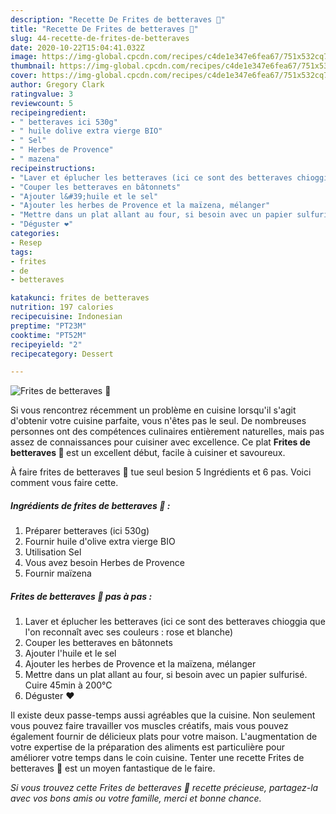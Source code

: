 ```yaml
---
description: "Recette De Frites de betteraves 🤤"
title: "Recette De Frites de betteraves 🤤"
slug: 44-recette-de-frites-de-betteraves
date: 2020-10-22T15:04:41.032Z
image: https://img-global.cpcdn.com/recipes/c4de1e347e6fea67/751x532cq70/frites-de-betteraves-🤤-photo-principale-de-la-recette.jpg
thumbnail: https://img-global.cpcdn.com/recipes/c4de1e347e6fea67/751x532cq70/frites-de-betteraves-🤤-photo-principale-de-la-recette.jpg
cover: https://img-global.cpcdn.com/recipes/c4de1e347e6fea67/751x532cq70/frites-de-betteraves-🤤-photo-principale-de-la-recette.jpg
author: Gregory Clark
ratingvalue: 3
reviewcount: 5
recipeingredient:
- " betteraves ici 530g"
- " huile dolive extra vierge BIO"
- " Sel"
- " Herbes de Provence"
- " mazena"
recipeinstructions:
- "Laver et éplucher les betteraves (ici ce sont des betteraves chioggia que l&#39;on reconnaît avec ses couleurs : rose et blanche)"
- "Couper les betteraves en bâtonnets"
- "Ajouter l&#39;huile et le sel"
- "Ajouter les herbes de Provence et la maïzena, mélanger"
- "Mettre dans un plat allant au four, si besoin avec un papier sulfurisé. Cuire 45min à 200°C"
- "Déguster ❤️"
categories:
- Resep
tags:
- frites
- de
- betteraves

katakunci: frites de betteraves 
nutrition: 197 calories
recipecuisine: Indonesian
preptime: "PT23M"
cooktime: "PT52M"
recipeyield: "2"
recipecategory: Dessert

---
```



![Frites de betteraves 🤤](https://img-global.cpcdn.com/recipes/c4de1e347e6fea67/751x532cq70/frites-de-betteraves-🤤-photo-principale-de-la-recette.jpg)

Si vous rencontrez récemment un problème en cuisine lorsqu'il s'agit d'obtenir votre cuisine parfaite, vous n'êtes pas le seul. De nombreuses personnes ont des compétences culinaires entièrement naturelles, mais pas assez de connaissances pour cuisiner avec excellence. Ce plat <strong> Frites de betteraves 🤤 </strong> est un excellent début, facile à cuisiner et savoureux.

<!--inarticleads1-->

À faire frites de betteraves 🤤 tue seul besion 5 Ingrédients et 6 pas. Voici comment vous faire cette.

##### Ingrédients de frites de betteraves 🤤 :

1. Préparer  betteraves (ici 530g)
1. Fournir  huile d&#39;olive extra vierge BIO
1. Utilisation  Sel
1. Vous avez besoin  Herbes de Provence
1. Fournir  maïzena




<!--inarticleads2-->

##### Frites de betteraves 🤤 pas à pas :

1. Laver et éplucher les betteraves (ici ce sont des betteraves chioggia que l&#39;on reconnaît avec ses couleurs : rose et blanche)
1. Couper les betteraves en bâtonnets
1. Ajouter l&#39;huile et le sel
1. Ajouter les herbes de Provence et la maïzena, mélanger
1. Mettre dans un plat allant au four, si besoin avec un papier sulfurisé. Cuire 45min à 200°C
1. Déguster ❤️




<!--inarticleads1-->

<p>
Il existe deux passe-temps aussi agréables que la cuisine. Non seulement vous pouvez faire travailler vos muscles créatifs, mais vous pouvez également fournir de délicieux plats pour votre maison. L'augmentation de votre expertise de la préparation des aliments est particulière pour améliorer votre temps dans le coin cuisine. Tenter une recette Frites de betteraves 🤤 est un moyen fantastique de le faire.
</p>

<p>
<i>Si vous trouvez cette Frites de betteraves 🤤 recette précieuse, partagez-la avec vos bons amis ou votre famille, merci et bonne chance.</i>
</p>
